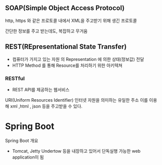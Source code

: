 ## SOAP(Simple Object Access Protocol)

http, https 와 같은 프로토콜 내에서 XML을 주고받기 위해 생긴 프로토콜

간단한 정보를 주고 받는데도, 복잡하고 무거움

## REST(REpresentational State Transfer)
- 컴퓨터가 가지고 있는 자원 의 Representation 에 의한 상태(정보값) 전달
- HTTP Method 를 통해 Resource를 처리하기 위한 아키텍쳐


### RESTful
- REST API를 제공하는 웹서비스

URI(Uniform Resources Identifier)
인터넷 자원을 의미하는 유일한 주소
이를 이용해 xml ,html , json 등을 주고받을 수 있다.




# Spring Boot
Spring Boot 개요
- Tomcat, Jetty Undertow 등을 내장하고 있어서 단독실행 가능한 web application이 됨